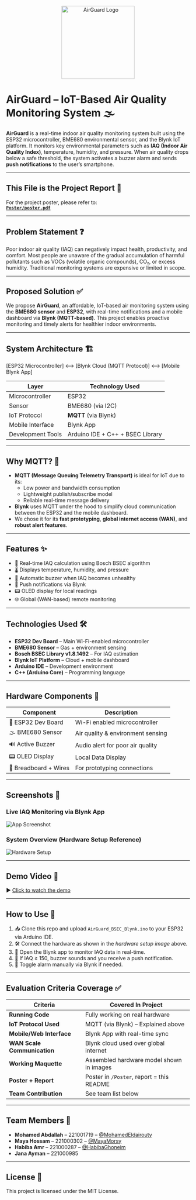 <p align="center">
  <img src="Images/logo.jpg" width="200" alt="AirGuard Logo">
</p>

# AirGuard – IoT-Based Air Quality Monitoring System 🌫

**AirGuard** is a real-time indoor air quality monitoring system built using the ESP32 microcontroller, BME680 environmental sensor, and the Blynk IoT platform. It monitors key environmental parameters such as **IAQ (Indoor Air Quality Index)**, temperature, humidity, and pressure. When air quality drops below a safe threshold, the system activates a buzzer alarm and sends **push notifications** to the user’s smartphone.

---

## This File is the Project Report 📄  
For the project poster, please refer to:  
**[`Poster/poster.pdf`](Poster/poster.pdf)**

---

## Problem Statement ❓

Poor indoor air quality (IAQ) can negatively impact health, productivity, and comfort. Most people are unaware of the gradual accumulation of harmful pollutants such as VOCs (volatile organic compounds), CO₂, or excess humidity. Traditional monitoring systems are expensive or limited in scope.

---

## Proposed Solution ✅

We propose **AirGuard**, an affordable, IoT-based air monitoring system using the **BME680 sensor** and **ESP32**, with real-time notifications and a mobile dashboard via **Blynk (MQTT-based)**. This project enables proactive monitoring and timely alerts for healthier indoor environments.

---

## System Architecture 🏗

[ESP32 Microcontroller] <–> [Blynk Cloud (MQTT Protocol)] <–> [Mobile Blynk App]

| Layer              | Technology Used                    |
|--------------------|-------------------------------------|
| Microcontroller    | ESP32                              |
| Sensor             | BME680 (via I2C)                   |
| IoT Protocol       | **MQTT** (via Blynk)               |
| Mobile Interface   | Blynk App                          |
| Development Tools  | Arduino IDE + C++ + BSEC Library   |

---

## Why MQTT? 🔗

- **MQTT (Message Queuing Telemetry Transport)** is ideal for IoT due to its:
  - Low power and bandwidth consumption
  - Lightweight publish/subscribe model
  - Reliable real-time message delivery
- **Blynk** uses MQTT under the hood to simplify cloud communication between the ESP32 and the mobile dashboard.
- We chose it for its **fast prototyping**, **global internet access (WAN)**, and **robust alert features**.

---

## Features ✨

- 📡 Real-time IAQ calculation using Bosch BSEC algorithm  
- 🌡 Displays temperature, humidity, and pressure  
- 🔔 Automatic buzzer when IAQ becomes unhealthy  
- 📲 Push notifications via Blynk  
- 📟 OLED display for local readings  
- 🌐 Global (WAN-based) remote monitoring  

---

## Technologies Used 🛠

- **ESP32 Dev Board** – Main Wi-Fi-enabled microcontroller  
- **BME680 Sensor** – Gas + environment sensing  
- **Bosch BSEC Library v1.8.1492** – For IAQ estimation  
- **Blynk IoT Platform** – Cloud + mobile dashboard  
- **Arduino IDE** – Development environment  
- **C++ (Arduino Core)** – Programming language  

---

## Hardware Components 🧩

| Component          | Description                        |
|--------------------|------------------------------------|
| 🧠 ESP32 Dev Board    | Wi-Fi enabled microcontroller      |
| 🌫 BME680 Sensor      | Air quality & environment sensing  |
| 🔊 Active Buzzer      | Audio alert for poor air quality   |
| 📟 OLED Display       | Local Data Display                 |
| 🔌 Breadboard + Wires | For prototyping connections        |

---

## Screenshots 📸

### Live IAQ Monitoring via Blynk App

![App Screenshot](Images/Blynk_App_Dashboard.jpg)

### System Overview (Hardware Setup Reference)

![Hardware Setup](Images/hardware_demo.jpg)

---

## Demo Video 🎥

▶ [Click to watch the demo](Demo_Video/airguard_demo.mp4)

---

## How to Use 🧪

1. 📥 Clone this repo and upload `AirGuard_BSEC_Blynk.ino` to your ESP32 via Arduino IDE.  
2. 🛠 Connect the hardware as shown in the *hardware setup image* above.  
3. 📲 Open the Blynk app to monitor IAQ data in real-time.  
4. 🚨 If IAQ ≥ 150, buzzer sounds and you receive a push notification.  
5. 🧠 Toggle alarm manually via Blynk if needed.  

---

## Evaluation Criteria Coverage ✅

| Criteria                          | Covered In Project                            |
|----------------------------------|------------------------------------------------|
| **Running Code**                 | Fully working on real hardware                |
| **IoT Protocol Used**            | MQTT (via Blynk) – Explained above            |
| **Mobile/Web Interface**         | Blynk App with real-time sync                 |
| **WAN Scale Communication**      | Blynk cloud used over global internet         |
| **Working Maquette**             | Assembled hardware model shown in images      |
| **Poster + Report**              | Poster in `/Poster`, report = this README     |
| **Team Contribution**            | See team list below                           |

---

## Team Members 👥

- **Mohamed Abdallah** – 221001719 – [@MohamedEldairouty](https://github.com/MohamedEldairouty)  
- **Maya Hossam** – 221000302 – [@MayaMorsy](https://github.com/MayaMorsy)  
- **Habiba Amr** – 221000287 – [@HabibaGhoneim](https://github.com/HabibaGhoneim)  
- **Jana Ayman** – 221000985

---

## License 📄

This project is licensed under the MIT License.